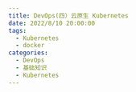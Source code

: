 ```yaml
---
title: DevOps(四）云原生 Kubernetes
date: 2022/8/10 20:00:00
tags: 
  - Kubernetes
  - docker
categories: 
  - DevOps
  - 基础知识
  - Kubernetes
---
```


